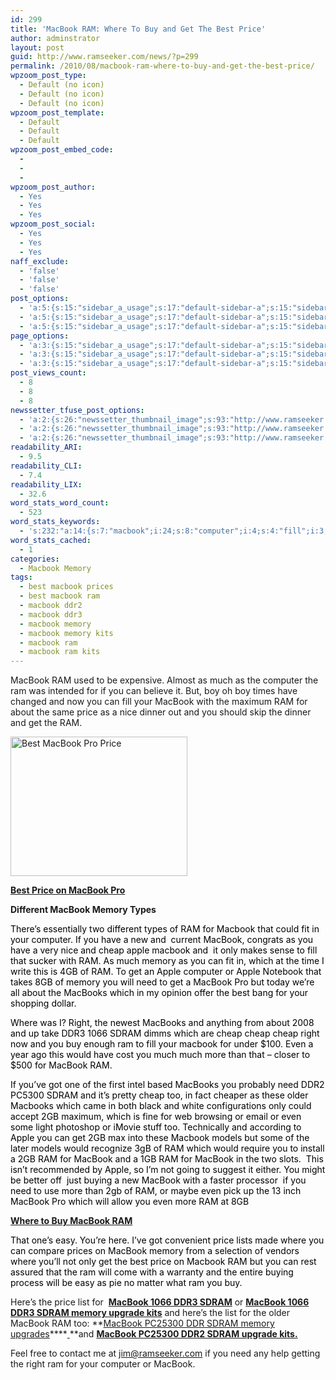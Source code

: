 ```yaml
---
id: 299
title: 'MacBook RAM: Where To Buy and Get The Best Price'
author: adminstrator
layout: post
guid: http://www.ramseeker.com/news/?p=299
permalink: /2010/08/macbook-ram-where-to-buy-and-get-the-best-price/
wpzoom_post_type:
  - Default (no icon)
  - Default (no icon)
  - Default (no icon)
wpzoom_post_template:
  - Default
  - Default
  - Default
wpzoom_post_embed_code:
  - 
  - 
  - 
wpzoom_post_author:
  - Yes
  - Yes
  - Yes
wpzoom_post_social:
  - Yes
  - Yes
  - Yes
naff_exclude:
  - 'false'
  - 'false'
  - 'false'
post_options:
  - 'a:5:{s:15:"sidebar_a_usage";s:17:"default-sidebar-a";s:15:"sidebar_b_usage";s:17:"default-sidebar-b";s:9:"hwa_usage";s:17:"default-headerbar";s:8:"ad_above";s:0:"";s:8:"ad_below";s:0:"";}'
  - 'a:5:{s:15:"sidebar_a_usage";s:17:"default-sidebar-a";s:15:"sidebar_b_usage";s:17:"default-sidebar-b";s:9:"hwa_usage";s:17:"default-headerbar";s:8:"ad_above";s:0:"";s:8:"ad_below";s:0:"";}'
  - 'a:5:{s:15:"sidebar_a_usage";s:17:"default-sidebar-a";s:15:"sidebar_b_usage";s:17:"default-sidebar-b";s:9:"hwa_usage";s:17:"default-headerbar";s:8:"ad_above";s:0:"";s:8:"ad_below";s:0:"";}'
page_options:
  - 'a:3:{s:15:"sidebar_a_usage";s:17:"default-sidebar-a";s:15:"sidebar_b_usage";s:17:"default-sidebar-b";s:9:"hwa_usage";s:17:"default-headerbar";}'
  - 'a:3:{s:15:"sidebar_a_usage";s:17:"default-sidebar-a";s:15:"sidebar_b_usage";s:17:"default-sidebar-b";s:9:"hwa_usage";s:17:"default-headerbar";}'
  - 'a:3:{s:15:"sidebar_a_usage";s:17:"default-sidebar-a";s:15:"sidebar_b_usage";s:17:"default-sidebar-b";s:9:"hwa_usage";s:17:"default-headerbar";}'
post_views_count:
  - 8
  - 8
  - 8
newssetter_tfuse_post_options:
  - 'a:2:{s:26:"newssetter_thumbnail_image";s:93:"http://www.ramseeker.com/wp-content/uploads/2011/03/Screen-shot-2011-03-24-at-7.39.14-AM1.png";s:24:"newssetter_disable_image";s:4:"true";}'
  - 'a:2:{s:26:"newssetter_thumbnail_image";s:93:"http://www.ramseeker.com/wp-content/uploads/2011/03/Screen-shot-2011-03-24-at-7.39.14-AM1.png";s:24:"newssetter_disable_image";s:4:"true";}'
  - 'a:2:{s:26:"newssetter_thumbnail_image";s:93:"http://www.ramseeker.com/wp-content/uploads/2011/03/Screen-shot-2011-03-24-at-7.39.14-AM1.png";s:24:"newssetter_disable_image";s:4:"true";}'
readability_ARI:
  - 9.5
readability_CLI:
  - 7.4
readability_LIX:
  - 32.6
word_stats_word_count:
  - 523
word_stats_keywords:
  - 's:232:"a:14:{s:7:"macbook";i:24;s:8:"computer";i:4;s:4:"fill";i:3;s:5:"price";i:5;s:4:"best";i:3;s:6:"memory";i:6;s:5:"cheap";i:5;s:5:"apple";i:5;s:4:"need";i:4;s:8:"macbooks";i:4;s:5:"right";i:3;s:4:"ddr3";i:3;i:1066;i:3;s:5:"sdram";i:6;}";'
word_stats_cached:
  - 1
categories:
  - Macbook Memory
tags:
  - best macbook prices
  - best macbook ram
  - macbook ddr2
  - macbook ddr3
  - macbook memory
  - macbook memory kits
  - macbook ram
  - macbook ram kits
---
```

MacBook RAM used to be expensive. Almost as much as the computer the ram was intended for if you can believe it. But, boy oh boy times have changed and now you can fill your MacBook with the maximum RAM for about the same price as a nice dinner out and you should skip the dinner and get the RAM.

[<img class="alignnone size-full wp-image-1149" title="Cheapest MacBook Pro" src="http://www.ramseeker.com/wp-content/uploads/2011/03/Screen-shot-2011-03-24-at-7.39.14-AM1.png" alt="Best MacBook Pro Price" width="283" height="223" />][1]

**[Best Price on MacBook Pro][1]**

**Different MacBook Memory Types**

<span style="color: #000000;">There&#8217;s essentially two different types of RAM for Macbook that could fit in your computer. If you have a new and  current MacBook, congrats as you have a very nice and cheap apple macbook and  it only makes sense to fill that sucker with RAM. As much memory as you can fit in, which at the time I write this is 4GB of RAM. To get an Apple computer or Apple Notebook that takes 8GB of memory you will need to get a MacBook Pro but today we&#8217;re all about the MacBooks which in my opinion offer the best bang for your shopping dollar. </span>

<span style="color: #000000;">Where was I? Right, the newest MacBooks and anything from about 2008 and up take DDR3 1066 SDRAM dimms which are cheap cheap cheap right now and you buy enough ram to fill your macbook for under $100. Even a year ago this would have cost you much much more than that &#8211; closer to $500 for MacBook RAM. </span>

<span style="color: #000000;">If you&#8217;ve got one of the first intel based MacBooks you probably need DDR2 PC5300 SDRAM and it&#8217;s pretty cheap too, in fact cheaper as these older Macbooks which came in both black and white configurations only could accept 2GB maximum, which is fine for web browsing or email or even some light photoshop or iMovie stuff too. Technically and according to Apple you can get 2GB max into these Macbook models but some of the later models would recognize 3gB of RAM which would require you to install a 2GB RAM for MacBook and a 1GB RAM for MacBook in the two slots.  This isn&#8217;t recommended by Apple, so I&#8217;m not going to suggest it either. You might be better off  just buying a new MacBook with a faster processor  if you need to use more than 2gb of RAM, or maybe even pick up the 13 inch MacBook Pro which will allow you even more RAM at 8GB </span>

<span style="color: #000000;"><strong><a title="where to buy macbook ram" href="http://www.ramseeker.com">Where to Buy MacBook RAM</a></strong></span>

<span style="color: #000000;">That one&#8217;s easy. You&#8217;re here. I&#8217;ve got convenient price lists made where you can compare prices on MacBook memory from a selection of vendors where you&#8217;ll not only get the best price on Macbook RAM but you can rest assured that the ram will come with a warranty and the entire buying process will be easy as pie no matter what ram you buy.</span>

Here&#8217;s the price list for  **[MacBook 1066 DDR3 SDRAM][2]** or **[MacBook 1066 DDR3 SDRAM memory upgrade kits][3]** and here&#8217;s the list for the older MacBook RAM too: **[MacBook PC25300 DDR SDRAM memory upgrades][4]****[ ][4]**and **[MacBook PC25300 DDR2 SDRAM upgrade kits. ][5]**

Feel free to contact me at jim@ramseeker.com if you need any help getting the right ram for your computer or MacBook.

<span style="color: #000000;"><br /> </span>

<span style="color: #000000;"><br /> </span>

 [1]: http://www.amazon.com/gp/product/B002QQ8H8I/ref=as_li_ss_tl?ie=UTF8&tag=ramseeker-20&linkCode=as2&camp=1789&creative=390957&creativeASIN=B002QQ8H8I
 [2]: http://www.ramseeker.com/memory/MacBook_(1066_DDR3)/ "macbook ddr3 sdram"
 [3]: http://www.ramseeker.com/memory/MacBook_KITS_(1066_DDR3)/ "MacBook DDR3 SDRAM upgrade kits"
 [4]: http://www.ramseeker.com/memory/MacBook_(PC5300_DDR)/ "macbook ddr2 pc5300 sdram dimms"
 [5]: http://www.ramseeker.com/memory/MacBook_(PC5300_DDR_KITS)/ "MacBook DDR2 SDRAM kits"